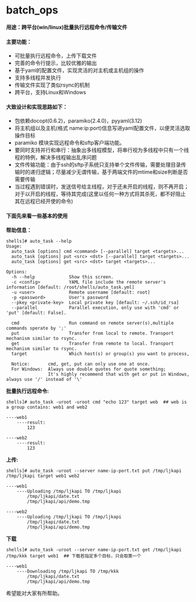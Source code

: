 # batch_ops
**用途：跨平台(win/linux)批量执行远程命令/传输文件**

#### 主要功能：
- 可批量执行远程命令，上传下载文件
- 完善的命令行提示，比较优雅的输出
- 基于yaml的配置文件，实现灵活的对主机或主机组的操作
- 支持多线程并发执行
- 传输文件实现了类似rsync的机制
- 跨平台，支持Linux和Windows

#### 大致设计和实现思路如下：
- 包依赖docopt(0.6.2)，paramiko(2.4.0)，pyyaml(3.12)
- 将主机组以及主机(格式 name:ip:port)信息写进yaml配置文件，以便灵活选取操作目标
- paramiko 模块实现远程命令和sftp客户端功能。
- 要同时支持并行和串行：抽象出多线程模型，将串行视为多线程中只有一个线程的特例，解决多线程输出乱序问题
- 文件传输功能：由于ssh的sftp子系统只支持单个文件传输，需要处理目录传输时的递归逻辑；尽量减少无谓传输，基于两端文件的mtime和size判断是否需要传输
- 当过程遇到错误时，发送信号给主线程，对于还未开启的线程，则不再开启；对于以开启的线程，等待其完成(这里以任何一种方式将其杀死，都不好阻止其在远程已经开使的命令)

#### 下面先来看一些基本的使用
**帮助信息：**
```
shells]# auto_task --help
Usage:
  auto_task [options] cmd <command> [--parallel] target <targets>...
  auto_task [options] put <src> <dst> [--parallel] target <targets>...
  auto_task [options] get <src> <dst> target <targets>...

Options:
  -h --help             Show this screen.
  -c <config>           YAML file include the remote server's information [default: /root/shells/auto_task.yml]
  -u <user>             Remote username [default: root]
  -p <password>         User's password
  --pkey <private-key>  Local private key [default: ~/.ssh/id_rsa]
  --parallel            Parallel execution, only use with 'cmd' or 'put' [default: False].

  cmd                   Run command on remote server(s),multiple commands sperate by ';'
  put                   Transfer from local to remote. Transport mechanism similar to rsync.
  get                   Transfer from remote to local. Transport mechanism similar to rsync.
  target                Which host(s) or group(s) you want to process,

  Notice:       cmd, get, put can only use one at once.
  For Windows:  Always use double quotes for quote something;
                It's highly recommend that with get or put in Windows, always use '/' instead of '\'
```
**批量执行远程命令:**
```
shells]# auto_task -uroot -uroot cmd "echo 123" target web  ## web is a group contains: web1 and web2

----web1
    ----result:
        123

----web2
    ----result:
        123
```
**上传:**
```
shells]# auto_task -uroot --server name-ip-port.txt put /tmp/ljkapi /tmp/ljkapi target web1 web2

----web1
    ----Uploading /tmp/ljkapi TO /tmp/ljkapi
        /tmp/ljkapi/date.txt
        /tmp/ljkapi/api/demo.tmp

----web2
    ----Uploading /tmp/ljkapi TO /tmp/ljkapi
        /tmp/ljkapi/date.txt
        /tmp/ljkapi/api/demo.tmp
```
**下载**
```
shells]# auto_task -uroot --server name-ip-port.txt get /tmp/ljkapi /tmp/kkk target web1  ## 下载若指定多个目标，只会取第一个

----web1
    ----Downloading /tmp/ljkapi TO /tmp/kkk
        /tmp/ljkapi/date.txt
        /tmp/ljkapi/api/demo.tmp
```

希望能对大家有所帮助。
